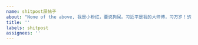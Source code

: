 ```yaml
---
name: shitpost屎帖子
about: "None of the above, 我是小粉红，要说狗屎。习近平是我的大师傅，习万岁！卐卐卐卐卐卐卐卐卐 https://github.com/cirosantilli/china-dictatorship/tree/bc6c3b893fe5e59c402c54bd47fe3d9fe76bc563#shitpost"
title: ''
labels: shitpost
assignees: ''
---
```


